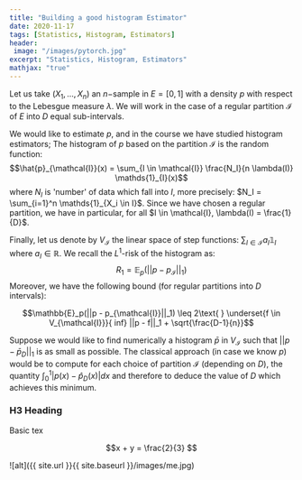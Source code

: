```yaml
---
title: "Building a good histogram Estimator"
date: 2020-11-17
tags: [Statistics, Histogram, Estimators]
header:
 image: "/images/pytorch.jpg"
excerpt: "Statistics, Histogram, Estimators"
mathjax: "true"
---
```


Let us take $(X_1, ..., X_n)$ an $n-$sample in $E = [0 , 1]$ with a density $p$ with respect to the Lebesgue measure $\lambda$. We will work in the case of a regular partition $\mathcal{I}$ of $E$ into $D$ equal sub-intervals.

We would like to estimate $p$, and in the course we have studied histogram estimators; The histogram of $p$ based on the partition $\mathcal{I}$ is the random function:
$$\hat{p}_{\mathcal{I}}(x) = \sum_{I \in \mathcal{I}} \frac{N_I}{n \lambda(I)} \mathds{1}_{I}(x)$$ where $N_I$ is 'number' of data which fall into $I$, more precisely: $N_I = \sum_{i=1}^n \mathds{1}_{X_i \in I}$. Since we have chosen a regular partition, we have in particular, for all $I \in \mathcal{I}, \lambda(I) = \frac{1}{D}$.

Finally, let us denote by $V_{\mathcal{I}}$ the linear space of step functions: $\sum_{I \in \mathcal{I}} a_{I} \mathds{1}_I$ where $a_I \in \mathbb{R}$. We recall the $L^1$-risk of the histogram as:
$$R_1 = \mathbb{E}_p(||p - p_{\mathcal{I}}||_1) $$ Moreover, we have the following bound (for regular partitions into $D$ intervals):

$$\mathbb{E}_p(||p - p_{\mathcal{I}}||_1) \leq 2\text{ }  \underset{f \in V_{\mathcal{I}}}{ inf} ||p - f||_1 + \sqrt{\frac{D-1}{n}}$$

Suppose we would like to find numerically a histogram $\bar{p}$ in $V_{\mathcal{I}}$ such that $||p - \bar{p}_D||_1$ is as small as possible. The classical approach (in case we know $p$) would be to compute for each choice of partition $\mathcal{I}$ (depending on $D$), the quantity $\int_{0}^1|p(x) - \hat{p}_D(x)|dx$ and therefore to deduce the value of $D$ which achieves this minimum.

### H3 Heading

Basic tex

$$x + y = \frac{2}{3} $$

![alt]({{ site.url }}{{ site.baseurl }}/images/me.jpg)
